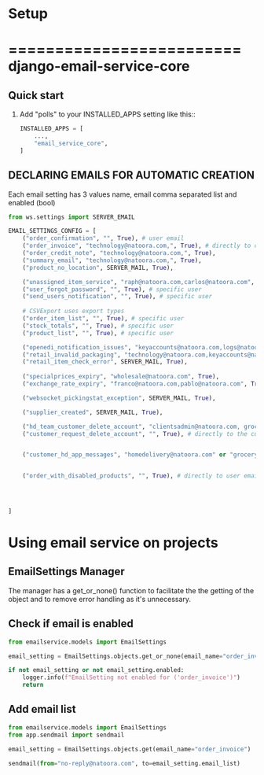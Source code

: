 # Setup

=========================
django-email-service-core
=========================

Quick start
-----------

1. Add "polls" to your INSTALLED_APPS setting like this::

    ```py
    INSTALLED_APPS = [
        ...,
        "email_service_core",
    ]
    ```

## DECLARING EMAILS FOR AUTOMATIC CREATION

Each email setting has 3 values name, email comma separated list and enabled (bool)

```py
from ws.settings import SERVER_EMAIL

EMAIL_SETTINGS_CONFIG = [
    ("order_confirmation", "", True), # user email
    ("order_invoice", "technology@natoora.com,", True), # directly to customer or to technology
    ("order_credit_note", "technology@natoora.com,", True),
    ("summary_email", "technology@natoora.com,", True),
    ("product_no_location", SERVER_MAIL, True),

    ("unassigned_item_service", "raph@natoora.com,carlos@natoora.com", True),
    ("user_forgot_password", "", True), # specific user
    ("send_users_notification", "", True), # specific user
    
    # CSVExport uses export types
    ("order_item_list", "", True), # specific user
    ("stock_totals", "", True), # specific user
    ("product_list", "", True), # specific user

    ("openedi_notification_issues", "keyaccounts@natoora.com,logs@natoora.com", True), 
    ("retail_invalid_packaging", "technology@natoora.com,keyaccounts@natoora.com", True), 
    ("retail_item_check_error", SERVER_MAIL, True), 
    
    ("specialprices_expiry", "wholesale@natoora.com", True), 
    ("exchange_rate_expiry", "franco@natoora.com,pablo@natoora.com", True), 

    ("websocket_pickingstat_exception", SERVER_MAIL, True), 

    ("supplier_created", SERVER_MAIL, True), 

    ("hd_team_customer_delete_account", "clientsadmin@natoora.com, grocerydelivery@natoora.com", True), 
    ("customer_request_delete_account", "", True), # directly to the customer


    ("customer_hd_app_messages", "homedelivery@natoora.com" or "grocerydelivery@natoora.com", True), # home delivery email for London otherwise grocery delivery email


    ("order_with_disabled_products", "", True), # directly to user email
    



]
```


# Using email service on projects

## EmailSettings Manager

The manager has a get_or_none() function to facilitate the the getting of the object and to remove error handling as it's unnecessary.

## Check if email is enabled
```py 
from emailservice.models import EmailSettings

email_setting = EmailSettings.objects.get_or_none(email_name="order_invoice")

if not email_setting or not email_setting.enabled:
    logger.info(f"EmailSetting not enabled for ('order_invoice')")
    return
```

## Add email list
```py
from emailservice.models import EmailSettings
from app.sendmail import sendmail

email_setting = EmailSettings.objects.get(email_name="order_invoice")

sendmail(from="no-reply@natoora.com", to=email_setting.email_list)
```

# 